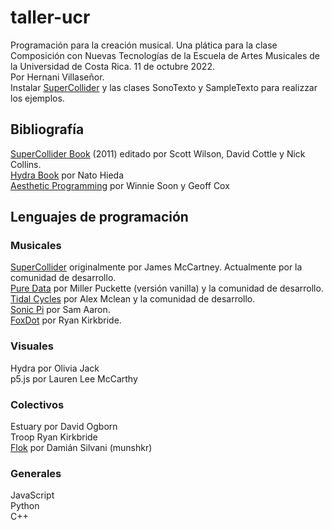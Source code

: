 
# taller-ucr
Programación para la creación musical. Una plática para la clase Composición con Nuevas Tecnologías de la Escuela de Artes Musicales de la Universidad de Costa Rica. 11 de octubre 2022.  
Por Hernani Villaseñor.  
Instalar [SuperCollider](https://supercollider.github.io/) y las clases SonoTexto y SampleTexto para realizzar los ejemplos.

## Bibliografía
[SuperCollider Book](https://mitpress.mit.edu/9780262232692/the-supercollider-book/) (2011) editado por Scott Wilson, David Cottle y Nick Collins.  
[Hydra Book](https://hydra-book.glitch.me/#/) por Nato Hieda  
[Aesthetic Programming](https://aesthetic-programming.net/) por Winnie Soon y Geoff Cox  

## Lenguajes de programación

### Musicales
[SuperCollider](https://supercollider.github.io/) originalmente por James McCartney. Actualmente por la comunidad de desarrollo.  
[Pure Data](https://puredata.info/) por Miller Puckette (versión vanilla) y la comunidad de desarrollo.  
[Tidal Cycles](https://tidalcycles.org/) por Alex Mclean y la comunidad de desarrollo.  
[Sonic Pi](https://sonic-pi.net/) por Sam Aaron.  
[FoxDot](https://foxdot.org/) por Ryan Kirkbride. 
### Visuales
Hydra por Olivia Jack  
p5.js por Lauren Lee McCarthy  
### Colectivos
Estuary por David Ogborn  
Troop Ryan Kirkbride  
[Flok](https://flok.clic.cf/) por Damián Silvani (munshkr)   
### Generales
JavaScript  
Python  
C++  
